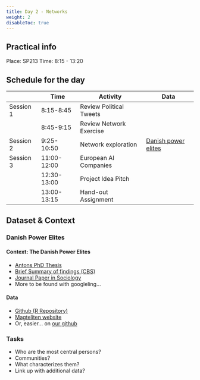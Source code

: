 ```yaml
---
title: Day 2 - Networks
weight: 2
disableToc: true
---
```


## Practical info

Place: SP213
Time: 8:15 - 13:20


## Schedule for the day

|           | Time        | Activity        | Data           |
|-----------|-------------|-----------------|----------------|
| Session 1 | 8:15-8:45   | Review Political Tweets  |  |
|           | 8:45-9:15   | Review Network Exercise  |  |
| Session 2 | 9:25-10:50  | Network exploration | [Danish power elites](https://github.com/SDS-AAU/SDS-master/raw/master/00_data/networks/elite_den17.csv) |
| Session 3 | 11:00-12:00  | European AI Companies|  |
|           | 12:30-13:00 | Project Idea Pitch| |
|           | 13:00-13:15 | Hand-out Assignment | |

## Dataset & Context

### Danish Power Elites

#### Context: The Danish Power Elites

* [Antons PhD Thesis](https://magtelite.dk/wp-content/uploads/2015/09/Anton-Grau-Larsen-PhD-Elites-in-Denmark.pdf)
* [Brief Summary of findings (CBS)](https://www.cbs.dk/en/alumni/news/a-look-the-danish-power-elite)
* [Journal Paper in Sociology](https://journals.sagepub.com/doi/abs/10.1177/0038038512454349)
* More to be found with googleling...

#### Data

* [Github (R Repository)](https://github.com/antongrau/eliter)
* [Magteliten website](https://magtelite.dk/data/)
* Or, easier... on [our github](https://github.com/SDS-AAU/SDS-master/raw/master/00_data/networks/elite_den17.csv)

### Tasks

* Who are the most central persons?
* Communities?
* What characterizes them?
* Link up with additional data?

<!---
# Notebooks

--->


